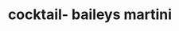 ---
servings:
notes:
directions: |-
  * Put ice in shaker
  * Add alcohol
  * Shake
  * Drizzle chocolate sauce on cup
ingredients: |-
  * 2 oz baileys
  * 1 oz vodka
rating: 5
ease: easy
category: beverage
href:
totalTime:
cookTime:
prepTime:
title: cocktail- baileys martini
path: /cocktail-baileys-martini
---